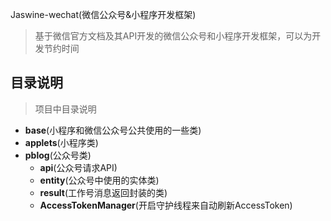 Jaswine-wechat(微信公众号&小程序开发框架)
> 基于微信官方文档及其API开发的微信公众号和小程序开发框架，可以为开发节约时间

## 目录说明
> 项目中目录说明


- **base**(小程序和微信公众号公共使用的一些类)
- **applets**(小程序类)
- **pblog**(公众号类)
    - **api**(公众号请求API)
    - **entity**(公众号中使用的实体类)
    - **result**(工作号消息返回封装的类)
    - **AccessTokenManager**(开启守护线程来自动刷新AccessToken)

